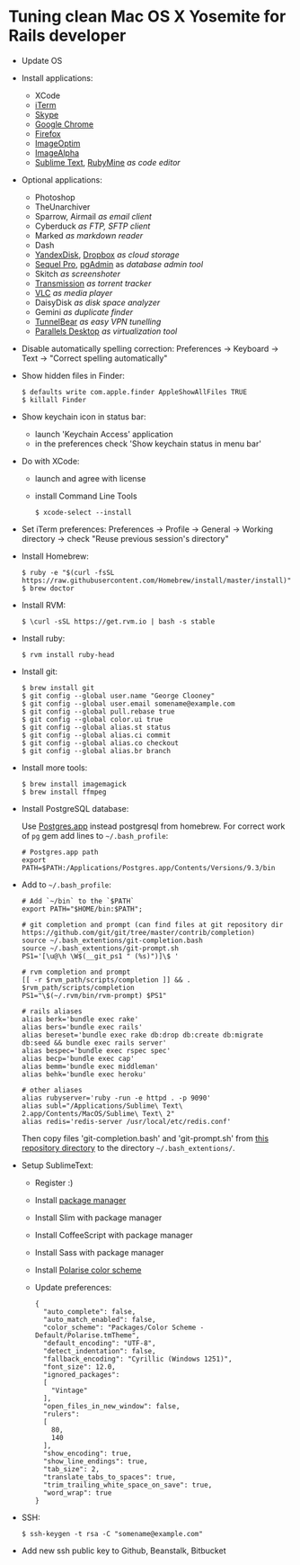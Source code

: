 Tuning clean Mac OS X Yosemite for Rails developer
==================================================

* Update OS

* Install applications:
    - XCode
    - [iTerm](https://www.iterm2.com/)
    - [Skype](http://www.skype.com/ru/download-skype)
    - [Google Chrome](http://www.google.com/chrome/)
    - [Firefox](https://www.mozilla.org/en-US/firefox)
    - [ImageOptim](https://imageoptim.com/)
    - [ImageAlpha](http://pngmini.com/)
    - [Sublime Text](http://www.sublimetext.com/), [RubyMine](https://www.jetbrains.com/ruby/) *as code editor*

* Optional applications:
    - Photoshop
    - TheUnarchiver
    - Sparrow, Airmail *as email client*
    - Cyberduck *as FTP, SFTP client*
    - Marked *as markdown reader*
    - Dash
    - [YandexDisk](https://disk.yandex.com/download), [Dropbox](https://www.dropbox.com) *as cloud storage*
    - [Sequel Pro](http://www.sequelpro.com/download), [pgAdmin](http://www.pgadmin.org/download/) as *database admin tool*
    - Skitch *as screenshoter*
    - [Transmission](http://www.transmissionbt.com/download/) *as torrent tracker*
    - [VLC](http://www.videolan.org/vlc/index.html) *as media player*
    - DaisyDisk *as disk space analyzer*
    - Gemini *as duplicate finder*
    - [TunnelBear](https://www.tunnelbear.com/download/) *as easy VPN tunelling*
    - [Parallels Desktop](http://www.parallels.com/ru/products/desktop/download/) *as virtualization tool*

* Disable automatically spelling correction: Preferences -> Keyboard -> Text -> "Correct spelling automatically"

* Show hidden files in Finder:

    ```
    $ defaults write com.apple.finder AppleShowAllFiles TRUE
    $ killall Finder
    ```

* Show keychain icon in status bar:
    - launch 'Keychain Access' application
    - in the preferences check 'Show keychain status in menu bar'

* Do with XCode:
    - launch and agree with license
    - install Command Line Tools

        ```
        $ xcode-select --install
        ```

* Set iTerm preferences: Preferences -> Profile -> General -> Working directory -> check "Reuse previous session's directory"

* Install Homebrew:

    ```
    $ ruby -e "$(curl -fsSL https://raw.githubusercontent.com/Homebrew/install/master/install)"
    $ brew doctor
    ```

* Install RVM:

    ```
    $ \curl -sSL https://get.rvm.io | bash -s stable
    ```

* Install ruby:

    ```
    $ rvm install ruby-head
    ```

* Install git:
    ```
    $ brew install git
    $ git config --global user.name "George Clooney"
    $ git config --global user.email somename@example.com
    $ git config --global pull.rebase true
    $ git config --global color.ui true
    $ git config --global alias.st status
    $ git config --global alias.ci commit
    $ git config --global alias.co checkout
    $ git config --global alias.br branch
    ```

* Install more tools:

    ```
    $ brew install imagemagick
    $ brew install ffmpeg
    ```

* Install PostgreSQL database:

    Use [Postgres.app](http://postgresapp.com/) instead postgresql from homebrew.
    For correct work of `pg` gem add lines to `~/.bash_profile`:

    ```
    # Postgres.app path
    export PATH=$PATH:/Applications/Postgres.app/Contents/Versions/9.3/bin
    ```

* Add to `~/.bash_profile`:

    ```
    # Add `~/bin` to the `$PATH`
    export PATH="$HOME/bin:$PATH";

    # git completion and prompt (can find files at git repository dir https://github.com/git/git/tree/master/contrib/completion)
    source ~/.bash_extentions/git-completion.bash
    source ~/.bash_extentions/git-prompt.sh
    PS1='[\u@\h \W$(__git_ps1 " (%s)")]\$ '

    # rvm completion and prompt
    [[ -r $rvm_path/scripts/completion ]] && . $rvm_path/scripts/completion
    PS1="\$(~/.rvm/bin/rvm-prompt) $PS1"

    # rails aliases
    alias berk='bundle exec rake'
    alias bers='bundle exec rails'
    alias bereset='bundle exec rake db:drop db:create db:migrate db:seed && bundle exec rails server'
    alias bespec='bundle exec rspec spec'
    alias becp='bundle exec cap'
    alias bemm='bundle exec middleman'
    alias behk='bundle exec heroku'

    # other aliases
    alias rubyserver='ruby -run -e httpd . -p 9090'
    alias subl="/Applications/Sublime\ Text\ 2.app/Contents/MacOS/Sublime\ Text\ 2"
    alias redis='redis-server /usr/local/etc/redis.conf'
    ```

    Then copy files 'git-completion.bash' and 'git-prompt.sh' from
    [this repository directory](https://github.com/git/git/tree/master/contrib/completion)
    to the directory `~/.bash_extentions/`.

* Setup SublimeText:
    - Register :)
    - Install [package manager](https://sublime.wbond.net/installation)
    - Install Slim with package manager
    - Install CoffeeScript with package manager
    - Install Sass with package manager
    - Install [Polarise color scheme](https://github.com/dymio/polarise_color_scheme)
    - Update preferences:

        ```
        {
          "auto_complete": false,
          "auto_match_enabled": false,
          "color_scheme": "Packages/Color Scheme - Default/Polarise.tmTheme",
          "default_encoding": "UTF-8",
          "detect_indentation": false,
          "fallback_encoding": "Cyrillic (Windows 1251)",
          "font_size": 12.0,
          "ignored_packages":
          [
            "Vintage"
          ],
          "open_files_in_new_window": false,
          "rulers":
          [
            80,
            140
          ],
          "show_encoding": true,
          "show_line_endings": true,
          "tab_size": 2,
          "translate_tabs_to_spaces": true,
          "trim_trailing_white_space_on_save": true,
          "word_wrap": true
        }
        ```

* SSH:

    ```
    $ ssh-keygen -t rsa -C "somename@example.com"
    ```

* Add new ssh public key to Github, Beanstalk, Bitbucket
